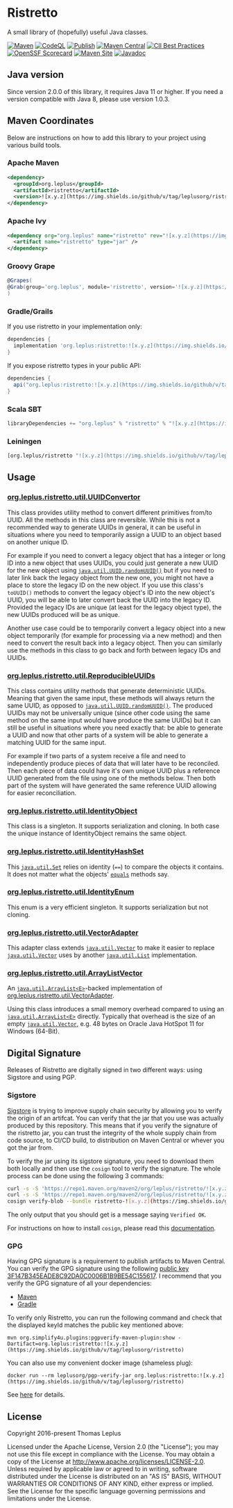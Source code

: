 # Ristretto

A small library of (hopefully) useful Java classes.

[![Maven](https://github.com/leplusorg/ristretto/workflows/Maven/badge.svg)](https://github.com/leplusorg/ristretto/actions?query=workflow:"Maven")
[![CodeQL](https://github.com/leplusorg/ristretto/workflows/CodeQL/badge.svg)](https://github.com/leplusorg/ristretto/actions?query=workflow:"CodeQL")
[![Publish](https://github.com/leplusorg/ristretto/workflows/Publish/badge.svg)](https://github.com/leplusorg/ristretto/actions?query=workflow:"Publish")
[![Maven Central](https://img.shields.io/maven-central/v/org.leplus/ristretto)](https://search.maven.org/artifact/org.leplus/ristretto)
[![CII Best Practices](https://bestpractices.coreinfrastructure.org/projects/10084/badge)](https://bestpractices.coreinfrastructure.org/projects/10084)
[![OpenSSF Scorecard](https://api.securityscorecards.dev/projects/github.com/leplusorg/ristretto/badge)](https://securityscorecards.dev/viewer/?uri=github.com/leplusorg/ristretto)
[![Maven Site](https://img.shields.io/badge/Maven-Site-blue)](https://leplusorg.github.io/ristretto)
[![Javadoc](https://img.shields.io/badge/Javadoc-Site-blue)](https://leplusorg.github.io/ristretto/apidocs/org/leplus/ristretto/util/package-summary.html)

## Java version

Since version 2.0.0 of this library, it requires Java 11 or higher. If you
need a version compatible with Java 8, please use version 1.0.3.

## Maven Coordinates

Below are instructions on how to add this library to your project
using various build tools.

### Apache Maven

```xml
<dependency>
  <groupId>org.leplus</groupId>
  <artifactId>ristretto</artifactId>
  <version>![x.y.z](https://img.shields.io/github/v/tag/leplusorg/ristretto)</version>
</dependency>
```

### Apache Ivy

```xml
<dependency org="org.leplus" name="ristretto" rev="![x.y.z](https://img.shields.io/github/v/tag/leplusorg/ristretto)">
  <artifact name="ristretto" type="jar" />
</dependency>
```

### Groovy Grape

```groovy
@Grapes(
@Grab(group='org.leplus', module='ristretto', version='![x.y.z](https://img.shields.io/github/v/tag/leplusorg/ristretto)')
)
```

### Gradle/Grails

If you use ristretto in your implementation only:

```gradle
dependencies {
  implementation 'org.leplus:ristretto:![x.y.z](https://img.shields.io/github/v/tag/leplusorg/ristretto)'
}
```

If you expose ristretto types in your public API:

```gradle
dependencies {
  api("org.leplus:ristretto:![x.y.z](https://img.shields.io/github/v/tag/leplusorg/ristretto)")
}
```

### Scala SBT

```scala
libraryDependencies += "org.leplus" % "ristretto" % "![x.y.z](https://img.shields.io/github/v/tag/leplusorg/ristretto)"
```

### Leiningen

```clojure
[org.leplus/ristretto "![x.y.z](https://img.shields.io/github/v/tag/leplusorg/ristretto)"]
```

## Usage

### [org.leplus.ristretto.util.UUIDConvertor](https://leplusorg.github.io/ristretto/apidocs/org/leplus/ristretto/util/UUIDConvertor.html)

This class provides utility method to convert different primitives from/to UUID.
All the methods in this class are reversible.
While this is not a recommended way to generate UUIDs in general, it can be useful
in situations where you need to temporarily assign a UUID to an object based on
another unique ID.

For example if you need to convert a legacy object that has a integer or long ID
into a new object that uses UUIDs, you could just generate a new UUID
for the new object using [`java.util.UUID.randomUUID()`](https://docs.oracle.com/en/java/javase/11/docs/api/java/util/UUID.html#randomUUID%28%29) but if you need to later link back
the legacy object from the new one, you might not have a place to store the legacy ID
on the new object. If you use this class's `toUUID()` methods to convert the legacy
object's ID into the new object's UUID, you will be able to later convert back
the UUID into the legacy ID. Provided the legacy IDs are unique (at least for the legacy
object type), the new UUIDs produced will be as unique.

Another use case could be to temporarily convert a legacy object into a new object
temporarily (for example for processing via a new method) and then need to convert
the result back into a legacy object. Then you can similarly use the methods in
this class to go back and forth between legacy IDs and UUIDs.

### [org.leplus.ristretto.util.ReproducibleUUIDs](https://leplusorg.github.io/ristretto/apidocs/org/leplus/ristretto/util/ReproducibleUUIDs.html)

This class contains utility methods that generate deterministic UUIDs.
Meaning that given the same input, these methods will always return the
same UUID, as opposed to [`java.util.UUID.randomUUID()`](https://docs.oracle.com/en/java/javase/11/docs/api/java/util/UUID.html#randomUUID%28%29). The produced
UUIDs may not be universally unique (since other code using the same method
on the same input would have produce the same UUIDs) but it can still be
useful in situations where you need exactly that: be able to generate a UUID
and now that other parts of a system will be able to generate a matching UUID
for the same input.

For example if two parts of a system receive a file and need to independently
produce pieces of data that will later have to be reconciled. Then each piece
of data could have it's own unique UUID plus a reference UUID generated from
the file using one of the methods below. Then both part of the system will have
generated the same reference UUID allowing for easier reconciliation.

### [org.leplus.ristretto.util.IdentityObject](https://leplusorg.github.io/ristretto/apidocs/org/leplus/ristretto/util/IdentityObject.html)

This class is a singleton. It supports serialization and cloning. In both
case the unique instance of IdentityObject remains the same object.

### [org.leplus.ristretto.util.IdentityHashSet<E>](https://leplusorg.github.io/ristretto/apidocs/org/leplus/ristretto/util/IdentityHashSet.html)

This [`java.util.Set`](https://docs.oracle.com/en/java/javase/11/docs/api/java/util/Set.html) relies on identity (`==`) to compare the objects it
contains. It does not matter what the objects' [`equals`](https://docs.oracle.com/en/java/javase/11/docs/api/java/lang/Object.html#equals-java.lang.Object-) methods say.

### [org.leplus.ristretto.util.IdentityEnum](https://leplusorg.github.io/ristretto/apidocs/org/leplus/ristretto/util/IdentityEnum.html)

This enum is a very efficient singleton. It supports serialization but not
cloning.

### [org.leplus.ristretto.util.VectorAdapter<E>](https://leplusorg.github.io/ristretto/apidocs/org/leplus/ristretto/util/VectorAdapter.html)

This adapter class extends [`java.util.Vector`](https://docs.oracle.com/en/java/javase/11/docs/api/java/util/Vector.html) to make it easier to replace [`java.util.Vector`](https://docs.oracle.com/en/java/javase/11/docs/api/java/util/Vector.html) uses by
another [`java.util.List`](https://docs.oracle.com/en/java/javase/11/docs/api/java/util/List.html) implementation.

### [org.leplus.ristretto.util.ArrayListVector<E>](https://leplusorg.github.io/ristretto/apidocs/org/leplus/ristretto/util/ArrayListVector.html)

An [`java.util.ArrayList<E>`](https://docs.oracle.com/en/java/javase/11/docs/api/java/util/ArrayList.html)-backed implementation of
[org.leplus.ristretto.util.VectorAdapter<E>](https://leplusorg.github.io/ristretto/apidocs/org/leplus/ristretto/util/VectorAdapter.html).

Using this class introduces a small memory overhead compared to using an
[`java.util.ArrayList<E>`](https://docs.oracle.com/en/java/javase/11/docs/api/java/util/ArrayList.html) directly. Typically that overhead is the size of an empty [`java.util.Vector`](https://docs.oracle.com/en/java/javase/11/docs/api/java/util/Vector.html),
e.g. 48 bytes on Oracle Java HotSpot 11 for Windows (64-Bit).

## Digital Signature

Releases of Ristretto are digitally signed in two different ways:
using Sigstore and using PGP.

### Sigstore

[Sigstore](https://docs.sigstore.dev) is trying to improve supply
chain security by allowing you to verify the origin of an
artifcat. You can verify that the jar that you use was actually
produced by this repository. This means that if you verify the
signature of the ristretto jar, you can trust the integrity of the
whole supply chain from code source, to CI/CD build, to distribution
on Maven Central or whever you got the jar from.

To verify the jar using its sigstore signature, you need to download
them both locally and then use the `cosign` tool to verify the
signature. The whole process can be done using the following 3
commands:

```bash
curl -s -S 'https://repo1.maven.org/maven2/org/leplus/ristretto/![x.y.z](https://img.shields.io/github/v/tag/leplusorg/ristretto)/ristretto-![x.y.z](https://img.shields.io/github/v/tag/leplusorg/ristretto).jar' -o ristretto-![x.y.z](https://img.shields.io/github/v/tag/leplusorg/ristretto).jar
curl -s -S 'https://repo1.maven.org/maven2/org/leplus/ristretto/![x.y.z](https://img.shields.io/github/v/tag/leplusorg/ristretto)/ristretto-![x.y.z](https://img.shields.io/github/v/tag/leplusorg/ristretto).jar.sigstore.json' -o ristretto-![x.y.z](https://img.shields.io/github/v/tag/leplusorg/ristretto).jar.sigstore.json
cosign verify-blob --bundle ristretto-![x.y.z](https://img.shields.io/github/v/tag/leplusorg/ristretto).jar.sigstore.json --certificate-identity 'https://github.com/leplusorg/ristretto/.github/workflows/publish.yml@refs/tags/v![x.y.z](https://img.shields.io/github/v/tag/leplusorg/ristretto)' --certificate-oidc-issuer 'https://token.actions.githubusercontent.com' ristretto-![x.y.z](https://img.shields.io/github/v/tag/leplusorg/ristretto).jar
```

The only output that you should get is a message saying `Verified OK`.

For instructions on how to install `cosign`, please read this [documentation](https://docs.sigstore.dev/cosign/system_config/installation/).

### GPG

Having GPG signature is a requirement to publish artifacts to Maven Central. You can verify the GPG signature using the following [public key 3F147B345EADE8C92DA0C0006B1B9BE54C155617](https://keyserver.ubuntu.com/pks/lookup?op=get&search=0x6b1b9be54c155617). I recommend that you verify the GPG signature of all your dependencies:

- [Maven](https://www.simplify4u.org/pgpverify-maven-plugin/)
- [Gradle](https://docs.gradle.org/current/userguide/dependency_verification.html)

To verify only Ristretto, you can run the following command and check that the displayed keyId matches the public key mentioned above:

`mvn org.simplify4u.plugins:pgpverify-maven-plugin:show -Dartifact=org.leplus:ristretto:![x.y.z](https://img.shields.io/github/v/tag/leplusorg/ristretto)`

You can also use my convenient docker image (shameless plug):

`docker run --rm leplusorg/pgp-verify-jar org.leplus:ristretto:![x.y.z](https://img.shields.io/github/v/tag/leplusorg/ristretto)`

See [here](https://github.com/leplusorg/docker-pgp-verify-jar) for details.

## License

Copyright 2016-present Thomas Leplus

Licensed under the Apache License, Version 2.0 (the "License");
you may not use this file except in compliance with the License.
You may obtain a copy of the License at
<http://www.apache.org/licenses/LICENSE-2.0>.
Unless required by applicable law or agreed to in writing, software
distributed under the License is distributed on an "AS IS" BASIS,
WITHOUT WARRANTIES OR CONDITIONS OF ANY KIND, either express or implied.
See the License for the specific language governing permissions and
limitations under the License.
